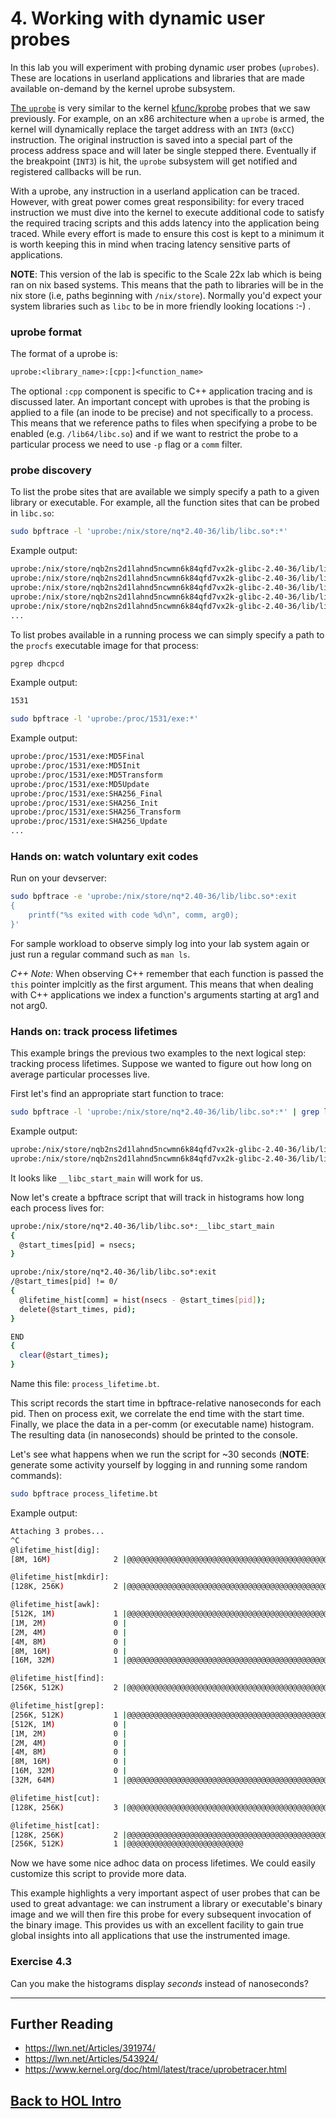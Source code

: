 # 4. Working with dynamic user probes


In this lab you will experiment with probing dynamic *u*ser probes (`uprobes`). These are locations in userland applications and libraries that are made available on-demand by the kernel uprobe subsystem. 

[The `uprobe`](https://bpftrace.org/docs/v0.21.x.html#probes-uprobe) is very similar to the kernel [kfunc/kprobe](./kernel-probes) probes that we saw previously. For example, on an x86 architecture when a `uprobe` is armed, the
kernel will dynamically replace the target address with an `INT3` (`0xCC`) instruction.
The original instruction is saved into a special part of the process address space and will later be single stepped there. Eventually if the breakpoint (`INT3`)
is hit, the `uprobe` subsystem will get notified and registered callbacks will be run.

With a uprobe, any instruction in a userland application can be traced. However, with great power comes great responsibility: for every traced instruction we must dive into the kernel to execute additional code to satisfy the required tracing scripts and this adds latency into the application being traced. While every effort is made to ensure this cost is kept to a minimum it is worth keeping this in mind when tracing latency sensitive parts of applications.

**NOTE**: This version of the lab is specific to the Scale 22x lab which is being ran on nix based systems. This means that the path to libraries will be in the nix store (i.e, paths beginning with `/nix/store`). Normally you'd expect your system libraries such as `libc` to be in more friendly looking locations :-) .

### uprobe format

The format of a uprobe is:

```txt
uprobe:<library_name>:[cpp:]<function_name>
```

The optional `:cpp` component is specific to C++ application tracing and is discussed later. An important concept with uprobes is that the probing is applied to a file (an inode to be precise) and not specifically to a process. This means that we reference paths to files when specifying a probe to be enabled (e.g. `/lib64/libc.so`) and if we want to restrict the probe to a particular process we need to use `-p` flag or a `comm` filter.

### probe discovery

To list the probe sites that are available we simply specify a path to a given library or executable. For example, all the function sites that can be probed in `libc.so`:

```sh
sudo bpftrace -l 'uprobe:/nix/store/nq*2.40-36/lib/libc.so*:*'
```
Example output:
```sh
uprobe:/nix/store/nqb2ns2d1lahnd5ncwmn6k84qfd7vx2k-glibc-2.40-36/lib/libc.so.6:_Exit
uprobe:/nix/store/nqb2ns2d1lahnd5ncwmn6k84qfd7vx2k-glibc-2.40-36/lib/libc.so.6:_Fork
uprobe:/nix/store/nqb2ns2d1lahnd5ncwmn6k84qfd7vx2k-glibc-2.40-36/lib/libc.so.6:_IO_adjust_column
uprobe:/nix/store/nqb2ns2d1lahnd5ncwmn6k84qfd7vx2k-glibc-2.40-36/lib/libc.so.6:_IO_adjust_wcolumn
uprobe:/nix/store/nqb2ns2d1lahnd5ncwmn6k84qfd7vx2k-glibc-2.40-36/lib/libc.so.6:_IO_cleanup
...
```

To list probes available in a running process we can simply specify a path to the `procfs` executable image for that process:

```sh
pgrep dhcpcd
```
Example output:
```sh
1531
```
```sh
sudo bpftrace -l 'uprobe:/proc/1531/exe:*'
```
Example output:
```sh
uprobe:/proc/1531/exe:MD5Final
uprobe:/proc/1531/exe:MD5Init
uprobe:/proc/1531/exe:MD5Transform
uprobe:/proc/1531/exe:MD5Update
uprobe:/proc/1531/exe:SHA256_Final
uprobe:/proc/1531/exe:SHA256_Init
uprobe:/proc/1531/exe:SHA256_Transform
uprobe:/proc/1531/exe:SHA256_Update
...
```


### Hands on: watch voluntary exit codes

Run on your devserver:

```sh
sudo bpftrace -e 'uprobe:/nix/store/nq*2.40-36/lib/libc.so*:exit
{
    printf("%s exited with code %d\n", comm, arg0);
}'
```

For sample workload to observe simply log into your lab system again or just run a regular command such as `man ls`.

*C++ Note:* When observing C++ remember that each function is passed the `this` pointer implcitly as the first argument. This means that when dealing with C++ applications we index a function's arguments starting at arg1 and not arg0.


### Hands on: track process lifetimes

This example brings the previous two examples to the next logical step:
tracking process lifetimes. Suppose we wanted to figure out how long on
average particular processes live.

First let's find an appropriate start function to trace:

```sh
sudo bpftrace -l 'uprobe:/nix/store/nq*2.40-36/lib/libc.so*:*' | grep libc_start
```
Example output:
```sh
uprobe:/nix/store/nqb2ns2d1lahnd5ncwmn6k84qfd7vx2k-glibc-2.40-36/lib/libc.so.6:__libc_start_call_main
uprobe:/nix/store/nqb2ns2d1lahnd5ncwmn6k84qfd7vx2k-glibc-2.40-36/lib/libc.so.6:__libc_start_main
```

It looks like `__libc_start_main` will work for us.

Now let's create a bpftrace script that will track in histograms how long
each process lives for:

```sh
uprobe:/nix/store/nq*2.40-36/lib/libc.so*:__libc_start_main
{
  @start_times[pid] = nsecs;
}

uprobe:/nix/store/nq*2.40-36/lib/libc.so*:exit
/@start_times[pid] != 0/
{
  @lifetime_hist[comm] = hist(nsecs - @start_times[pid]);
  delete(@start_times, pid);
}

END
{
  clear(@start_times);
}
```
Name this file: `process_lifetime.bt`.

This script records the start time in bpftrace-relative nanoseconds for each
pid. Then on process exit, we correlate the end time with the start time.
Finally, we place the data in a per-comm (or executable name) histogram.
The resulting data (in nanoseconds) should be printed to the console.

Let's see what happens when we run the script for ~30 seconds (**NOTE**: generate some activity yourself by logging in and running some random commands):
```sh
sudo bpftrace process_lifetime.bt
```
Example output:
```sh
Attaching 3 probes...
^C
@lifetime_hist[dig]:
[8M, 16M)              2 |@@@@@@@@@@@@@@@@@@@@@@@@@@@@@@@@@@@@@@@@@@@@@@@@@@@@|

@lifetime_hist[mkdir]:
[128K, 256K)           2 |@@@@@@@@@@@@@@@@@@@@@@@@@@@@@@@@@@@@@@@@@@@@@@@@@@@@|

@lifetime_hist[awk]:
[512K, 1M)             1 |@@@@@@@@@@@@@@@@@@@@@@@@@@@@@@@@@@@@@@@@@@@@@@@@@@@@|
[1M, 2M)               0 |                                                    |
[2M, 4M)               0 |                                                    |
[4M, 8M)               0 |                                                    |
[8M, 16M)              0 |                                                    |
[16M, 32M)             1 |@@@@@@@@@@@@@@@@@@@@@@@@@@@@@@@@@@@@@@@@@@@@@@@@@@@@|

@lifetime_hist[find]:
[256K, 512K)           2 |@@@@@@@@@@@@@@@@@@@@@@@@@@@@@@@@@@@@@@@@@@@@@@@@@@@@|

@lifetime_hist[grep]:
[256K, 512K)           1 |@@@@@@@@@@@@@@@@@@@@@@@@@@@@@@@@@@@@@@@@@@@@@@@@@@@@|
[512K, 1M)             0 |                                                    |
[1M, 2M)               0 |                                                    |
[2M, 4M)               0 |                                                    |
[4M, 8M)               0 |                                                    |
[8M, 16M)              0 |                                                    |
[16M, 32M)             0 |                                                    |
[32M, 64M)             1 |@@@@@@@@@@@@@@@@@@@@@@@@@@@@@@@@@@@@@@@@@@@@@@@@@@@@|

@lifetime_hist[cut]:
[128K, 256K)           3 |@@@@@@@@@@@@@@@@@@@@@@@@@@@@@@@@@@@@@@@@@@@@@@@@@@@@|

@lifetime_hist[cat]:
[128K, 256K)           2 |@@@@@@@@@@@@@@@@@@@@@@@@@@@@@@@@@@@@@@@@@@@@@@@@@@@@|
[256K, 512K)           1 |@@@@@@@@@@@@@@@@@@@@@@@@@@                          |
```

Now we have some nice adhoc data on process lifetimes. We could easily customize
this script to provide more data.

This example highlights a very important aspect of user probes that can be used to great advantage: we can instrument a library or executable's binary image and we will then fire this probe for every subsequent invocation of the binary image. This provides us with an excellent facility to gain true global insights into all applications that use the instrumented image.

### Exercise 4.3

Can you make the histograms display _seconds_ instead of nanoseconds?

---

## Further Reading

* https://lwn.net/Articles/391974/
* https://lwn.net/Articles/543924/
* https://www.kernel.org/doc/html/latest/trace/uprobetracer.html

## [Back to HOL Intro](./intro)
